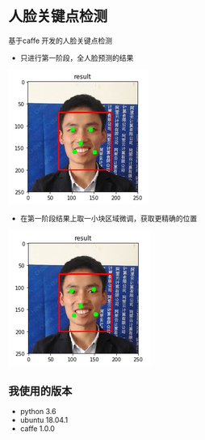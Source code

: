 # 人脸关键点检测
基于caffe 开发的人脸关键点检测
- 只进行第一阶段，全人脸预测的结果

![效果截图](https://raw.githubusercontent.com/luojiangtao/face_key_point/master/1.png)  

- 在第一阶段结果上取一小块区域微调，获取更精确的位置

![效果截图](https://raw.githubusercontent.com/luojiangtao/face_key_point/master/2.png)  
## 我使用的版本
*   python 3.6
*   ubuntu 18.04.1
*   caffe 1.0.0